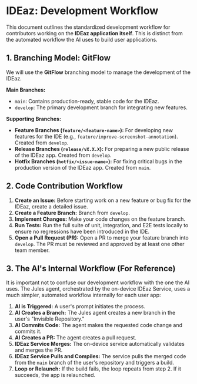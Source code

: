 # IDEaz: Development Workflow

This document outlines the standardized development workflow for contributors working on the **IDEaz application itself**. This is distinct from the automated workflow the AI uses to build user applications.

## 1. Branching Model: GitFlow
We will use the **GitFlow** branching model to manage the development of the IDEaz.

**Main Branches:**
-   `main`: Contains production-ready, stable code for the IDEaz.
-   `develop`: The primary development branch for integrating new features.

**Supporting Branches:**
-   **Feature Branches (`feature/<feature-name>`):** For developing new features for the IDE (e.g., `feature/improve-screenshot-annotation`). Created from `develop`.
-   **Release Branches (`release/vX.X.X`):** For preparing a new public release of the IDEaz app. Created from `develop`.
-   **Hotfix Branches (`hotfix/<issue-name>`):** For fixing critical bugs in the production version of the IDEaz app. Created from `main`.

## 2. Code Contribution Workflow
1.  **Create an Issue:** Before starting work on a new feature or bug fix for the IDEaz, create a detailed issue.
2.  **Create a Feature Branch:** Branch from `develop`.
3.  **Implement Changes:** Make your code changes on the feature branch.
4.  **Run Tests:** Run the full suite of unit, integration, and E2E tests locally to ensure no regressions have been introduced in the IDE.
5.  **Open a Pull Request (PR):** Open a PR to merge your feature branch into `develop`. The PR must be reviewed and approved by at least one other team member.

## 3. The AI's Internal Workflow (For Reference)
It is important not to confuse our development workflow with the one the AI uses. The Jules agent, orchestrated by the on-device IDEaz Service, uses a much simpler, automated workflow internally for each user app:

1.  **AI is Triggered:** A user's prompt initiates the process.
2.  **AI Creates a Branch:** The Jules agent creates a new branch in the user's "Invisible Repository."
3.  **AI Commits Code:** The agent makes the requested code change and commits it.
4.  **AI Creates a PR:** The agent creates a pull request.
5.  **IDEaz Service Merges:** The on-device service automatically validates and merges the PR.
6.  **IDEaz Service Pulls and Compiles:** The service pulls the merged code from the `main` branch of the user's repository and triggers a build.
7.  **Loop or Relaunch:** If the build fails, the loop repeats from step 2. If it succeeds, the app is relaunched.

